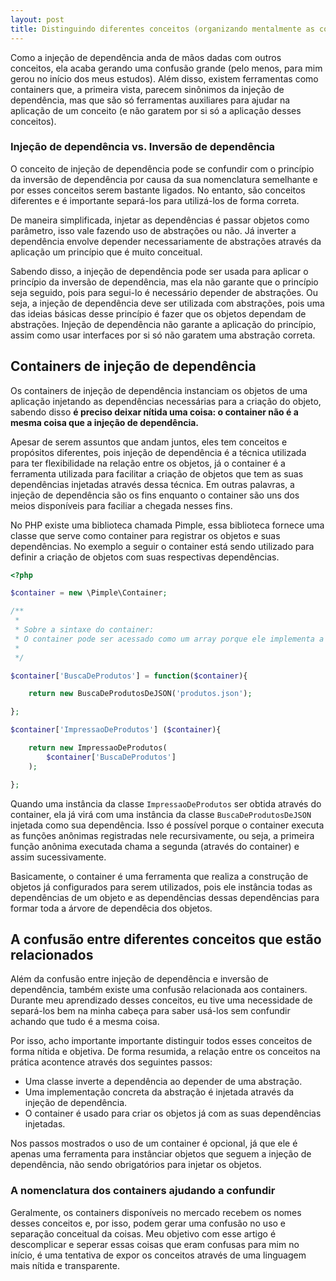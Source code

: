 ```yaml
---
layout: post
title: Distinguindo diferentes conceitos (organizando mentalmente as coisas)
---
```


Como a injeção de dependência anda de mãos dadas com outros conceitos, ela acaba gerando uma confusão grande (pelo menos, para mim gerou no início dos meus estudos). Além disso, existem ferramentas como containers que, a primeira vista, parecem sinônimos da injeção de dependência, mas que são só ferramentas auxiliares para ajudar na aplicação de um conceito (e não garatem por si só a aplicação desses conceitos).

### Injeção de dependência vs. Inversão de dependência

O conceito de injeção de dependência pode se confundir com o princípio da inversão de dependência por causa da sua nomenclatura semelhante e por esses conceitos serem bastante ligados. No entanto, são conceitos diferentes e é importante separá-los para utilizá-los de forma correta.

De maneira simplificada, injetar as dependências é passar objetos como parâmetro, isso vale fazendo uso de abstrações ou não. Já inverter a dependência envolve depender necessariamente de abstrações através da aplicação um princípio que é muito conceitual.

Sabendo disso, a injeção de dependência pode ser usada para aplicar o princípio da inversão de dependência, mas ela não garante que o princípio seja seguido, pois para segui-lo é necessário depender de abstrações. Ou seja, a injeção de dependência deve ser utilizada com abstrações, pois uma das ideias básicas desse princípio é fazer que os objetos dependam de abstrações. Injeção de dependência não garante a aplicação do princípio, assim como usar interfaces por si só não garatem uma abstração correta.

## Containers de injeção de dependência

Os containers de injeção de dependência instanciam os objetos de uma aplicação injetando as dependências necessárias para a criação do objeto, sabendo disso **é preciso deixar nítida uma coisa: o container não é a mesma coisa que a injeção de dependência.**

Apesar de serem assuntos que andam juntos, eles tem conceitos e propósitos diferentes, pois injeção de dependência é a técnica utilizada para ter flexibilidade na relação entre os objetos, já o container é a ferramenta utilizada para facilitar a criação de objetos que tem as suas dependências injetadas através dessa técnica. Em outras palavras, a injeção de dependência são os fins enquanto o container são uns dos meios disponíveis para faciliar a chegada nesses fins.

No PHP existe uma biblioteca chamada Pimple, essa biblioteca fornece uma classe que serve como container para registrar os objetos e suas dependências. No exemplo a seguir o container está sendo utilizado para definir a criação de objetos com suas respectivas dependências.

```php
<?php

$container = new \Pimple\Container;

/**
 *
 * Sobre a sintaxe do container:
 * O container pode ser acessado como um array porque ele implementa a interface ArrayAccess que é nativa do PHP e permite fazer isso.
 *
 */

$container['BuscaDeProdutos'] = function($container){

    return new BuscaDeProdutosDeJSON('produtos.json');

};

$container['ImpressaoDeProdutos'] ($container){

    return new ImpressaoDeProdutos(
        $container['BuscaDeProdutos']
    );

};
```

Quando uma instância da classe `ImpressaoDeProdutos` ser obtida através do container, ela já virá com uma instância da classe `BuscaDeProdutosDeJSON` injetada como sua dependência. Isso é possível porque o container executa as funções anônimas registradas nele recursivamente, ou seja, a primeira função anônima executada chama a segunda (através do container) e assim sucessivamente.

Basicamente, o container é uma ferramenta que realiza a construção de objetos já configurados para serem utilizados, pois ele instância todas as dependências de um objeto e as dependências dessas dependências para formar toda a árvore de dependêcia dos objetos.

## A confusão entre diferentes conceitos que estão relacionados

Além da confusão entre injeção de dependência e inversão de dependência, também existe uma confusão relacionada aos containers. Durante meu aprendizado desses conceitos, eu tive uma necessidade de separá-los bem na minha cabeça para saber usá-los sem confundir achando que tudo é a mesma coisa.

Por isso, acho importante importante distinguir todos esses conceitos de forma nítida e objetiva. De forma resumida, a relação entre os conceitos na prática acontence através dos seguintes passos:

* Uma classe inverte a dependência ao depender de uma abstração.
* Uma implementação concreta da abstração é injetada através da injeção de dependência.
* O container é usado para criar os objetos já com as suas dependências injetadas.

Nos passos mostrados o uso de um container é opcional, já que ele é apenas uma ferramenta para instânciar objetos que seguem a injeção de dependência, não sendo obrigatórios para injetar os objetos.

### A nomenclatura dos containers ajudando a confundir

Geralmente, os containers disponíveis no mercado recebem os nomes desses conceitos e, por isso, podem gerar uma confusão no uso e separação conceitual da coisas. Meu objetivo com esse artigo é descomplicar e seperar essas coisas que eram confusas para mim no início, é uma tentativa de expor os conceitos através de uma linguagem mais nítida e transparente.